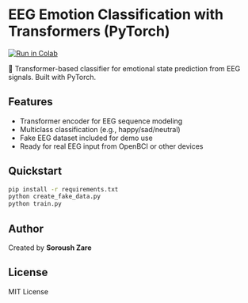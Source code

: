 # EEG Emotion Classification with Transformers (PyTorch)

[![Run in Colab](https://colab.research.google.com/assets/colab-badge.svg)](https://colab.research.google.com/github/SoroushZare/NeuroMood/blob/main/train_colab.ipynb)

🚀 Transformer-based classifier for emotional state prediction from EEG signals. Built with PyTorch.

## Features
- Transformer encoder for EEG sequence modeling
- Multiclass classification (e.g., happy/sad/neutral)
- Fake EEG dataset included for demo use
- Ready for real EEG input from OpenBCI or other devices

## Quickstart
```bash
pip install -r requirements.txt
python create_fake_data.py
python train.py
```

## Author
Created by **Soroush Zare**

## License
MIT License
